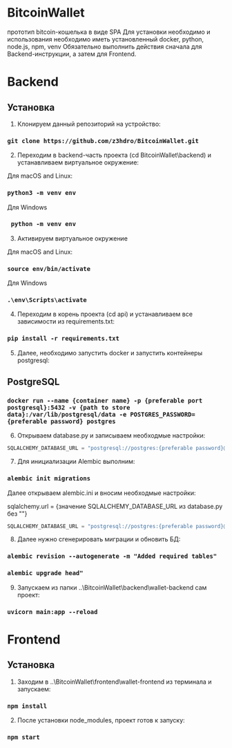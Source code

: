 # BitcoinWallet
прототип bitcoin-кошелька в виде SPA
Для установки необходимо и использования необходимо иметь установленный docker, python, node.js, npm, venv
Обязательно выполнить действия сначала для Backend-инструкции, а затем для Frontend.

# Backend

## Установка

1. Клонируем данный репозиторий на устройство:
  ### `git clone https://github.com/z3hdro/BitcoinWallet.git`

2. Переходим в backend-часть проекта (cd BitcoinWallet\backend) и устанавливаем виртуальное окружение:

Для macOS and Linux:
### `python3 -m venv env`

Для Windows
### ` python -m venv env`

3. Активируем виртуальное окружение

Для macOS and Linux:
### `source env/bin/activate`

Для Windows
### `.\env\Scripts\activate`

4. Переходим в корень проекта (cd api) и устанавливаем все зависимости из requirements.txt:
### `pip install -r requirements.txt`
   
5. Далее, необходимо запустить docker и запустить контейнеры postgresql:
## PostgreSQL
### `docker run --name {container name} -p {preferable port postgresql}:5432 -v {path to store data}:/var/lib/postgresql/data -e POSTGRES_PASSWORD={preferable password} postgres`

6. Открываем database.py и записываем необходмые настройки:

```python
SQLALCHEMY_DATABASE_URL = "postgresql://postgres:{preferable password}@localhost:{preferable port postgresql}/postgres"
```

7. Для инициализации Alembic выполним:
### `alembic init migrations` 

Далее открываем alembic.ini и вносим необходмые настройки:

sqlalchemy.url = {значение SQLALCHEMY_DATABASE_URL из database.py без ""} 

```python
SQLALCHEMY_DATABASE_URL = "postgresql://postgres:{preferable password}@localhost:{preferable port postgresql}/postgres"
```
8. Далее нужно сгенерировать миграции и обновить БД:
### `alembic revision --autogenerate -m "Added required tables"`
### `alembic upgrade head"`

9. Запускаем из папки ..\BitcoinWallet\backend\wallet-backend сам проект:
  ### `uvicorn main:app --reload`
  
# Frontend

## Установка

1. Заходим в ..\BitcoinWallet\frontend\wallet-frontend из терминала и запускаем:
  ### `npm install`

2. После установки node_modules, проект готов к запуску:

### `npm start`

